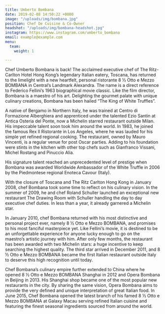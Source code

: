 ```yaml
---
title: Umberto Bombana
date: 2019-02-08 14:50:22 +0000
image: "/uploads/img/bombana.jpg"
position: Chef De Cuisine & Co-Owner
headshot: "/uploads/img/bombana-headshot.jpg"
instagram: https://www.instagram.com/umberto_bombana
email: example@example.com
menu:
  team:
    weight: 1

---
```

Chef Umberto Bombana is back! The acclaimed executive chef of The Ritz-Carlton Hotel Hong Kong’s legendary Italian eatery, Toscana, has returned to the limelight with a new heartfelt, personal ristorante 8 ½  Otto e Mezzo BOMBANA in Central’s Landmark Alexandra. The name is a direct reference to Federico Fellini’s 1963 biographical movie classic. Like the film director, Bombana is a maestro of his art. Delighting the gourmet palate with unique culinary creations, Bombana has been hailed “The King of White Truffles”.

A native of Bergamo in Northern Italy, he was trained at Centro di Formazione Alberghiera and apprenticed under the talented Ezio Santin at Antica Osteria del Ponte, now a Michelin starred restaurant outside Milan. His impeccable talent soon took him around the world. In 1983, he joined the famous Rex Il Ristorante in Los Angeles, where he was lauded for his simple yet refined regional cooking. The restaurant, owned by Mauro Vincenti, is a regular venue for post Oscar parties. Adding to his foundation were stints in the kitchen with other top chefs such as Gianfranco Vissani, Michel Rostang and Pinuccio Alia.

His signature talent reached an unprecedented level of prestige when Bombana was awarded Worldwide Ambassador of the White Truffle in 2006 by the Piedmontese regional Enoteca Cavour (Italy).

With the closure of Toscana and The Ritz Carlton Hong Kong in January 2008, chef Bombana took some time to reflect on his culinary vision. In the summer of 2009, he and chef Roland Schuller launched an exceptional new restaurant The Drawing Room with Schuller handling the day to day executive chef duties. In less than a year, it already garnered a Michelin star.

In January 2010, chef Bombana returned with his most distinctive and personal project ever, namely 8 ½ Otto e Mezzo BOMBANA, and promises to his most fanciful masterpiece yet. Like Fellini’s movie, it is destined to be an unforgettable experience for anyone lucky enough to go on the maestro’s artistic journey with him.  After only few months, the restaurant has been awarded with two Michelin stars: a huge incentive to keep searching the highest quality. The third star arrived in December 2011, and 8 ½ Otto e Mezzo BOMBANA became the first Italian restaurant outside Italy to deserve this high recognition until today.

Chef Bombana’s culinary empire further extended to China where he opened 8 ½ Otto e Mezzo BOMBANA Shanghai in 2012 and Opera Bombana in Beijing in 2013. His Shanghai shop became one of the most popular new restaurants in the city. By sharing the same vision, Opera Bombana aims to provide the very defined and unique interpretation of great Italian food. In June 2015, Chef Bombana opened the latest branch of his famed 8 ½ Otto e Mezzo BOMBANA at Galaxy Macau serving refined Italian cuisine and featuring the finest seasonal ingredients sourced from around the world.